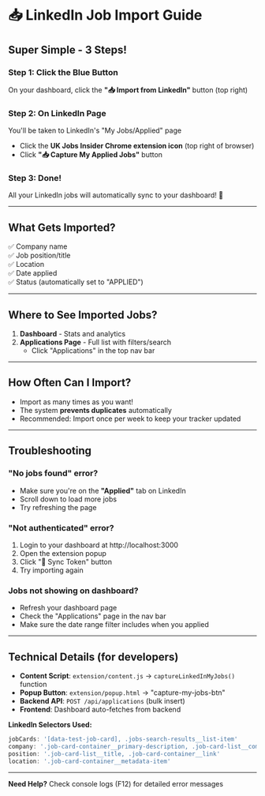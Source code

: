 # 📥 LinkedIn Job Import Guide

## **Super Simple - 3 Steps!**

### **Step 1: Click the Blue Button**
On your dashboard, click the **"📥 Import from LinkedIn"** button (top right)

### **Step 2: On LinkedIn Page**
You'll be taken to LinkedIn's "My Jobs/Applied" page
- Click the **UK Jobs Insider Chrome extension icon** (top right of browser)
- Click **"📥 Capture My Applied Jobs"** button

### **Step 3: Done!**
All your LinkedIn jobs will automatically sync to your dashboard! 🎉

---

## **What Gets Imported?**

✅ Company name  
✅ Job position/title  
✅ Location  
✅ Date applied  
✅ Status (automatically set to "APPLIED")  

---

## **Where to See Imported Jobs?**

1. **Dashboard** - Stats and analytics
2. **Applications Page** - Full list with filters/search
   - Click "Applications" in the top nav bar

---

## **How Often Can I Import?**

- Import as many times as you want!
- The system **prevents duplicates** automatically
- Recommended: Import once per week to keep your tracker updated

---

## **Troubleshooting**

### **"No jobs found" error?**
- Make sure you're on the **"Applied"** tab on LinkedIn
- Scroll down to load more jobs
- Try refreshing the page

### **"Not authenticated" error?**
1. Login to your dashboard at http://localhost:3000
2. Open the extension popup
3. Click "🔄 Sync Token" button
4. Try importing again

### **Jobs not showing on dashboard?**
- Refresh your dashboard page
- Check the "Applications" page in the nav bar
- Make sure the date range filter includes when you applied

---

## **Technical Details** (for developers)

- **Content Script**: `extension/content.js` → `captureLinkedInMyJobs()` function
- **Popup Button**: `extension/popup.html` → "capture-my-jobs-btn"
- **Backend API**: `POST /api/applications` (bulk insert)
- **Frontend**: Dashboard auto-fetches from backend

**LinkedIn Selectors Used:**
```javascript
jobCards: '[data-test-job-card], .jobs-search-results__list-item'
company: '.job-card-container__primary-description, .job-card-list__company-name'
position: '.job-card-list__title, .job-card-container__link'
location: '.job-card-container__metadata-item'
```

---

**Need Help?** Check console logs (F12) for detailed error messages

